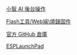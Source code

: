 [小智 AI 後台操作](https://www.bilibili.com/video/BV1jUCUY2EKM/?vd_source=6e5774c9b2c575089262004fd32e9d1d)

[Flash工具/Web端\燒錄固件](https://ccnphfhqs21z.feishu.cn/wiki/Zpz4wXBtdimBrLk25WdcXzxcnNS)

[官方 GitHub 倉庫](https://github.com/78/xiaozhi-esp32/releases)

[ESPLaunchPad](https://espressif.github.io/esp-launchpad/)